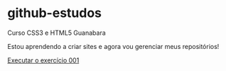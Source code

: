 # github-estudos
 Curso CSS3 e HTML5 Guanabara

Estou aprendendo a criar sites e agora vou gerenciar meus repositórios!

<a href="https://jaquelinerebello.github.io/github-estudos/exercicios-html-css/ex001/index.html">Executar o exercício 001</a>